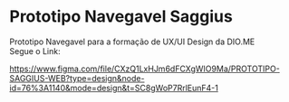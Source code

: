 <h1> Prototipo Navegavel Saggius </h1>

<p>Prototipo Navegavel para a formação de UX/UI Design da DIO.ME <br> Segue o Link: </p>

https://www.figma.com/file/CXzQ1LxHJm6dFCXgWIO9Ma/PROTOTIPO-SAGGIUS-WEB?type=design&node-id=76%3A1140&mode=design&t=SC8gWoP7RrlEunF4-1
